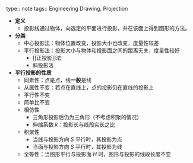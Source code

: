 type:: note
tags:: Engineering Drawing, Projection

- **定义**
	- 投影线通过物体，向选定的平面进行投影，并在该面上得到图形的方法。
- **分类**
	- 中心投影法：物体位置改变，投影大小也改变，度量性较差
	- 平行投影法：投影大小与物体和投影面之间的距离无关，度量性较好
		- [[正投影]]法
		- 斜投影法
- **平行投影的性质**
	- 同素性：点是点，线**一般**是线
	- 从属性不变：若点在直线上，点的投影仍在直线的投影上
	- 平行性不变
	- 简单比不变
	- 相仿性
		- 三角形投影后仍为三角形（不考虑积聚的情况）
		- 伸缩系数 $k$：投影长与线段实长之比
	- 积聚性
		- 当线与投影方向 $S$ 平行时，其投影为点
		- 当面与投影方向 $S$ 平行时，其投影为线
	- 全等性：当图形平行与投影面 $H$ 时，图形与投影的线段长度不变
